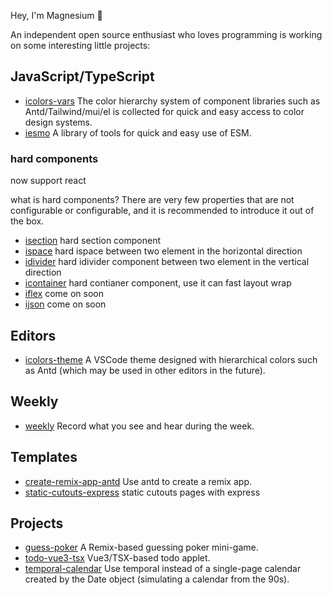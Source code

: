 Hey, I'm Magnesium 🎈

An independent open source enthusiast who loves programming is working on some interesting little projects:

## JavaScript/TypeScript

- [icolors-vars](https://github.com/yyong008/icolors-vars) The color hierarchy system of component libraries such as Antd/Tailwind/mui/el is collected for quick and easy access to color design systems.
- [iesmo](https://github.com/yyong008/iesm)  A library of tools for quick and easy use of ESM.

### hard components

now support react

what is hard components? There are very few properties that are not configurable or configurable, and it is recommended to introduce it out of the box.

- [isection](https://github.com/yyong008/isection) hard section component
- [ispace](https://github.com/yyong008/ispace) hard ispace between two element in the horizontal direction
- [idivider](https://github.com/yyong008/idivider) hard idivider component between two element in the vertical direction
- [icontainer](https://github.com/yyong008/icontainer) hard contianer component, use it can fast layout wrap
- [iflex]() come on soon
- [ijson]() come on soon


## Editors

- [icolors-theme](https://github.com/yyong008/icolors-theme) A VSCode theme designed with hierarchical colors such as Antd (which may be used in other editors in the future).

## Weekly

- [weekly](https://github.com/yyong008/weekly) Record what you see and hear during the week.

## Templates

- [create-remix-app-antd](https://github.com/yyong008/create-remix-app-antd) Use antd to create a remix app.
- [static-cutouts-express](https://github.com/yyong008/static-cutouts-express) static cutouts pages with express

## Projects 

- [guess-poker](https://github.com/yyong008/guess-poker) A Remix-based guessing poker mini-game.
- [todo-vue3-tsx](https://github.com/yyong008/todo-vue3-tsx) Vue3/TSX-based todo applet.
- [temporal-calendar](https://github.com/yyong008/temporal-calendar) Use temporal instead of a single-page calendar created by the Date object (simulating a calendar from the 90s).
